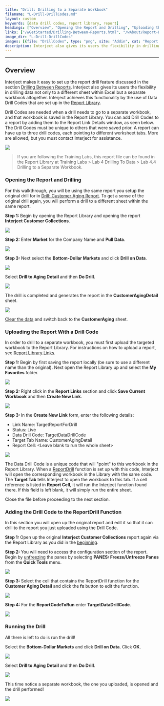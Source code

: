 ```yaml
---
title: "Drill: Drilling to a Separate Workbook"
filename: "L-Drill-DrillCodes.md"
layout: custom
keywords: [data drill codes, report library, report]
headings: ["Overview", "Opening the Report and Drilling", "Uploading the Report With a Drill Code", "Adding the Drill Code to the ReportDrill Function", "Running the Drill"]
links: ["/wGetStarted/Drilling-Between-Reports.html", "/wAbout/Report-Library-Basics.html", "/wGetStarted/L-Drill-CustomerAging.html", "/wGetStarted/INTERJECT-Ribbon-Menu-Items.html#pull-data", "/wAbout/ReportLibraryLinks.html", "/wIndex/ReportDrill.html", "/wIndex/QuickTools-Panes.html#freezeunfreeze-panes"]
image_dir: "L-Drill-DrillCodes"
images: [{file: "DrillCodes", type: "png", site: "Addin", cat: "Report Library", sub: "Details", report: "", ribbon: "", config: ""},{file: "CustomerCollections", type: "png", site: "Addin", cat: "Report Library", sub: "", report: "Interject Customer Collections", ribbon: "", config: ""},{file: "FilterAndPull", type: "png", site: "Addin", cat: "Report", sub: "", report: "Customer Aging Summary", ribbon: "Advanced", config: ""},{file: "DrillData", type: "png", site: "Addin", cat: "Report", sub: "", report: "Customer Aging Summary", ribbon: "Advanced", config: ""},{file: "DoDrill", type: "png", site: "Addin", cat: "Data Drill", sub: "", report: "", ribbon: "", config: ""},{file: "CustomerAgingDetailDrill", type: "png", site: "Addin", cat: "Report", sub: "", report: "Customer Aging Detail", ribbon: "Advanced", config: ""},{file: "ReportLibrary", type: "png", site: "Addin", cat: "Report Library", sub: "", report: "", ribbon: "Advanced", config: ""},{file: "CreateNewLink", type: "png", site: "Addin", cat: "Report Library", sub: "Right Click Menu", report: "", ribbon: "", config: ""},{file: "CreateNewLinkDetails", type: "png", site: "Addin", cat: "Report Library", sub: "Details", report: "", ribbon: "", config: ""},{file: "Unfreeze", type: "png", site: "Addin", cat: "Quick Tools", sub: "", report: "Customer Aging Summary", ribbon: "Advanced", config: ""},{file: "EditDrillFunction", type: "png", site: "Addin", cat: "Report", sub: "", report: "Customer Aging Summary", ribbon: "", config: "Yes"},{file: "FunctionArguments", type: "png", site: "Excel", cat: "Function Wizard", sub: "", report: "", ribbon: "", config: ""},{file: "DrillData", type: "png", site: "Addin", cat: "Report", sub: "", report: "Customer Aging Summary", ribbon: "Advanced", config: ""},{file: "DoDrill", type: "png", site: "Addin", cat: "Data Drill", sub: "", report: "", ribbon: "", config: ""},{file: "SeperateWorkbook", type: "png", site: "Addin", cat: "Report", sub: "", report: "Customer Aging Detail", ribbon: "", config: "Yes"}]
description: Interject also gives its users the flexibility in drilling data not only to a different sheet within Excel but a separate workbook altogether. 
---
```

* * *

## Overview

Interject makes it easy to set up the report drill feature discussed in the section [Drilling Between Reports](/wGetStarted/Drilling-Between-Reports.html). Interject also gives its users the flexibility in drilling data not only to a different sheet within Excel but a separate workbook altogether. Interject achieves this functionality by the use of Data Drill Codes that are set up in the [Report Library](/wAbout/Report-Library-Basics.html). 

Drill Codes are needed when a drill needs to go to a separate workbook, and that workbook is saved in the Report Library. You can add Drill Codes to a report by adding them to the Report Link Details window, as seen below. The Drill Codes must be unique to others that were saved prior. A report can have up to three drill codes, each pointing to different worksheet tabs. More are allowed, but you must contact Interject for assistance.

![](/images/L-Drill-DrillCodes/DrillCodes.png)
<br>

<blockquote class=lab_info>
If you are following the Training Labs, this report file can be found in the Report Library at Training Labs > Lab 4 Drilling To Data > Lab 4.4 Drilling to a Separate Workbook.
</blockquote>

### Opening the Report and Drilling

For this walkthrough, you will be using the same report you setup the original drill for in [Drill: Customer Aging Report](/wGetStarted/L-Drill-CustomerAging.html). To get a sense of the original drill again, you will perform a drill to a different sheet within the same report.

**Step 1:** Begin by opening the Report Library and opening the report **Interject Customer Collections**.

![](/images/L-Drill-DrillCodes/CustomerCollections.png)
<br>

**Step 2:** Enter **Market** for the Company Name and **Pull Data**.

![](/images/L-Drill-DrillCodes/FilterAndPull.png)
<br>

**Step 3:** Next select the **Bottom-Dollar Markets** and click **Drill on Data**.

![](/images/L-Drill-DrillCodes/DrillData.png)
<br>

Select **Drill to Aging Detail** and then **Do Drill**.

![](/images/L-Drill-DrillCodes/DoDrill.png)
<br>

The drill is completed and generates the report in the **CustomerAgingDetail** sheet.

![](/images/L-Drill-DrillCodes/CustomerAgingDetailDrill.png)
<br>

[Clear the data](/wGetStarted/INTERJECT-Ribbon-Menu-Items.html#pull-data) and switch back to the **CustomerAging** sheet.

### Uploading the Report With a Drill Code

In order to drill to a separate workbook, you must first upload the targeted workbook to the Report Library. For instructions on how to upload a report, see [Report Library Links](/wAbout/ReportLibraryLinks.html).

**Step 1:** Begin by first saving the report locally (be sure to use a different name than the original). Next open the Report Library up and select the **My Favorites** folder.

![](/images/L-Drill-DrillCodes/ReportLibrary.png)
<br>

**Step 2:** Right click in the **Report Links** section and click **Save Current Workbook** and then **Create New Link**.

![](/images/L-Drill-DrillCodes/CreateNewLink.png)
<br>

**Step 3:** In the **Create New Link** form, enter the following details:

* Link Name: TargetReportForDrill
* Status: Live
* Data Drill Code: TargetDataDrillCode
* Target Tab Name: CustomerAgingDetail
* Report Cell: \<Leave blank to run the whole sheet\>

![](/images/L-Drill-DrillCodes/CreateNewLinkDetails.png)
<br>

The Data Drill Code is a unique code that will "point" to this workbook in the Report Library. When a [ReportDrill](/wIndex/ReportDrill.html) function is set up with this code, Interject will open the corresponding workbook in the Library with the same code. The **Target Tab** tells Interject to open the workbook to this tab. If a cell reference is listed in **Report Cell**, it will run the Interject function found there. If this field is left blank, it will simply run the entire sheet.

Close the file before proceeding to the next section.

### Adding the Drill Code to the ReportDrill Function

In this section you will open up the original report and edit it so that it can drill to the report you just uploaded using the Drill Code.

**Step 1:** Open up the original **Interject Customer Collections** report again via the Report Library as you did in the [beginning](#opening-the-report-and-drilling).

**Step 2:** You will need to access the configuration section of the report. Begin by [unfreezing](/wIndex/QuickTools-Panes.html#freezeunfreeze-panes) the panes by selecting **PANES: Freeze/Unfreeze Panes** from the **Quick Tools** menu.

![](/images/L-Drill-DrillCodes/Unfreeze.png)
<br>

**Step 3:** Select the cell that contains the ReportDrill function for the **Customer Aging Detail** and click the **fx** button to edit the function.

![](/images/L-Drill-DrillCodes/EditDrillFunction.png)
<br>

**Step 4:** For the **ReportCodeToRun** enter **TargetDataDrillCode**.

![](/images/L-Drill-DrillCodes/FunctionArguments.png)
<br>

### Running the Drill

All there is left to do is run the drill!

Select the **Bottom-Dollar Markets** and click **Drill on Data**. Click **OK**.

![](/images/L-Drill-DrillCodes/DrillData.png)
<br>

Select **Drill to Aging Detail** and then **Do Drill**.

![](/images/L-Drill-DrillCodes/DoDrill.png)
<br>

This time notice a separate workbook, the one you uploaded, is opened and the drill performed!

![](/images/L-Drill-DrillCodes/SeperateWorkbook.png)
<br>

